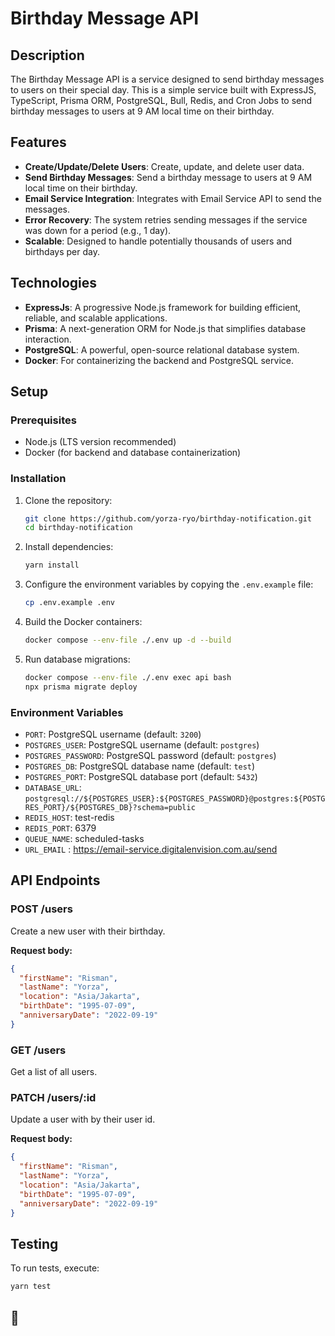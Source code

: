 # Birthday Message API

## Description

The Birthday Message API is a service designed to send birthday messages to users on their special day. This is a simple service built with ExpressJS, TypeScript, Prisma ORM, PostgreSQL, Bull, Redis, and Cron Jobs to send birthday messages to users at 9 AM local time on their birthday.

## Features

- **Create/Update/Delete Users**: Create, update, and delete user data.
- **Send Birthday Messages**: Send a birthday message to users at 9 AM local time on their birthday.
- **Email Service Integration**: Integrates with Email Service API to send the messages.
- **Error Recovery**: The system retries sending messages if the service was down for a period (e.g., 1 day).
- **Scalable**: Designed to handle potentially thousands of users and birthdays per day.

## Technologies

- **ExpressJs**: A progressive Node.js framework for building efficient, reliable, and scalable applications.
- **Prisma**: A next-generation ORM for Node.js that simplifies database interaction.
- **PostgreSQL**: A powerful, open-source relational database system.
- **Docker**: For containerizing the backend and PostgreSQL service.

## Setup

### Prerequisites

- Node.js (LTS version recommended)
- Docker (for backend and database containerization)

### Installation

1. Clone the repository:

   ```bash
   git clone https://github.com/yorza-ryo/birthday-notification.git
   cd birthday-notification
   ```

2. Install dependencies:

   ```bash
   yarn install
   ```

3. Configure the environment variables by copying the `.env.example` file:

   ```bash
   cp .env.example .env
   ```

4. Build the Docker containers:

   ```bash
   docker compose --env-file ./.env up -d --build
   ```

5. Run database migrations:
   ```bash
   docker compose --env-file ./.env exec api bash
   npx prisma migrate deploy
   ```

### Environment Variables

- `PORT`: PostgreSQL username (default: `3200`)
- `POSTGRES_USER`: PostgreSQL username (default: `postgres`)
- `POSTGRES_PASSWORD`: PostgreSQL password (default: `postgres`)
- `POSTGRES_DB`: PostgreSQL database name (default: `test`)
- `POSTGRES_PORT`: PostgreSQL database port (default: `5432`)
- `DATABASE_URL`: `postgresql://${POSTGRES_USER}:${POSTGRES_PASSWORD}@postgres:${POSTGRES_PORT}/${POSTGRES_DB}?schema=public`
- `REDIS_HOST`: test-redis
- `REDIS_PORT`: 6379
- `QUEUE_NAME`: scheduled-tasks
- `URL_EMAIL` : https://email-service.digitalenvision.com.au/send

## API Endpoints

### POST /users

Create a new user with their birthday.

**Request body:**

```json
{
  "firstName": "Risman",
  "lastName": "Yorza",
  "location": "Asia/Jakarta",
  "birthDate": "1995-07-09",
  "anniversaryDate": "2022-09-19"
}
```

### GET /users

Get a list of all users.

### PATCH /users/:id

Update a user with by their user id.

**Request body:**

```json
{
  "firstName": "Risman",
  "lastName": "Yorza",
  "location": "Asia/Jakarta",
  "birthDate": "1995-07-09",
  "anniversaryDate": "2022-09-19"
}
```

## Testing

To run tests, execute:

```bash
yarn test
```

## 🙏
